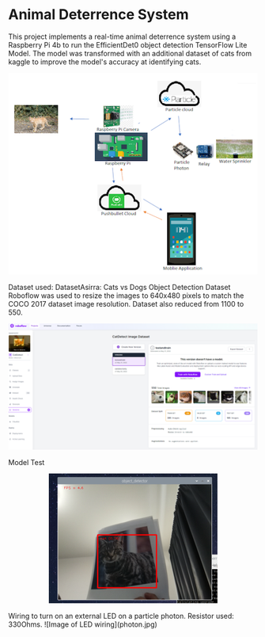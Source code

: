 # Animal Deterrence System

This project implements a real-time animal deterrence system using a Raspberry Pi 4b to run the EfficientDet0 object detection TensorFlow Lite Model. The model was transformed with an additional dataset of cats from kaggle to improve the model's accuracy at identifying cats.

<p align="center">
  <img alt="Project Overview" src="project_overview.png"/>
</p>
Dataset used: DatasetAsirra: Cats vs Dogs Object Detection Dataset  
Roboflow was used to resize the images to 640x480 pixels to match the COCO 2017 dataset image resolution. Dataset also reduced from 1100 to 550.  
<p align="center">
  <img alt="Tranformed cat dataset" src="roboflow.png"/>
</p>
Model Test
<p align="center">
  <img alt="Model Test" src="cat.PNG"/>
</p>
Wiring to turn on an external LED on a particle photon. Resistor used: 330Ohms.
![Image of LED wiring](photon.jpg)
